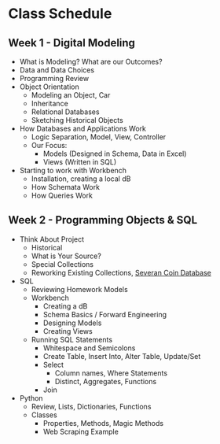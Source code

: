 # Class Schedule

## Week 1 - Digital Modeling
* What is Modeling? What are our Outcomes?
* Data and Data Choices
* Programming Review
* Object Orientation
    * Modeling an Object, Car
    * Inheritance
    * Relational Databases
    * Sketching Historical Objects
* How Databases and Applications Work
    * Logic Separation, Model, View, Controller
    * Our Focus:
        * Models (Designed in Schema, Data in Excel)
        * Views (Written in SQL)
* Starting to work with Workbench
    * Installation, creating a local dB
    * How Schemata Work
    * How Queries Work

## Week 2 - Programming Objects & SQL
* Think About Project
    * Historical
    * What is Your Source?
    * Special Collections
    * Reworking Existing Collections, [Severan Coin Database](http://web3.cas.usf.edu/main/other/severan/databases/)
* SQL
    * Reviewing Homework Models
    * Workbench
        * Creating a dB
        * Schema Basics / Forward Engineering
        * Designing Models
        * Creating Views
    * Running SQL Statements
        * Whitespace and Semicolons
        * Create Table, Insert Into, Alter Table, Update/Set
        * Select
            * Column names, Where Statements
            * Distinct, Aggregates, Functions
        * Join
* Python
    * Review, Lists, Dictionaries, Functions
    * Classes
        * Properties, Methods, Magic Methods
        * Web Scraping Example
